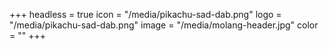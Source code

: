 +++
headless = true
icon = "/media/pikachu-sad-dab.png"
logo = "/media/pikachu-sad-dab.png"
image = "/media/molang-header.jpg"
color = ""
+++
